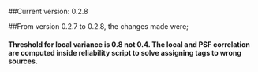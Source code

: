 ##Current version: 0.2.8


##From version 0.2.7 to 0.2.8, the changes made were;

#### Threshold for local variance is 0.8 not 0.4. The local and PSF correlation are computed inside reliability script to solve assigning tags to wrong sources. 

